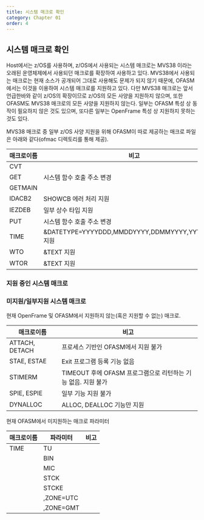 ```yaml
---
title: 시스템 매크로 확인
category: Chapter 01
order: 4
---
```


## 시스템 매크로 확인

Host에서는 z/OS를 사용하며, z/OS에서 사용되는 시스템 매크로는 MVS38 이라는 오래된 운영체제에서 사용되던 매크로를 확장하여 사용하고 있다. MVS38에서 사용되는 매크로는 현재 소스가 공개되어 그대로 사용해도 문제가 되지 않기 때문에, OFASM에서는 이것을 이용하여 시스템 매크로를 지원하고 있다. 다만 MVS38 매크로는 앞서 언급한바와 같이 z/OS의 확장이므로 z/OS의 모든 사양을 지원하지 않으며, 또한 OFASM도 MVS38 매크로의 모든 사양을 지원하지 않는다. 일부는 OFASM 특성 상 동작이 필요하지 않은 것도 있으며, 또다른 일부는 OpenFrame 특성 상 지원하지 못하는 것도 있다. 

MVS38 매크로 중 일부 z/OS 사양 지원을 위해 OFASM이 따로 제공하는 매크로 파일은 아래와 같다(ofmac 디렉토리를 통해 제공). 

|   매크로이름  |   비고    |
|   ---         |   ---     |
|   CVT         |           |
|   GET         |시스템 함수 호출 주소 변경|
|   GETMAIN     |           |
|   IDACB2      |SHOWCB 에러 처리 지원|
|   IEZDEB      |일부 상수 타입 지원|
|   PUT         |시스템 함수 호출 주소 변경|
|   TIME        |&DATETYPE=YYYYDDD,MMDDYYYY,DDMMYYYY,YYYYMMDD 지원|
|   WTO         |&TEXT 지원 |
|   WTOR        |&TEXT 지원 |

### 지원 중인 시스템 매크로


### 미지원/일부지원 시스템 매크로

현재 OpenFrame 및 OFASM에서 지원하지 않는(혹은 지원할 수 없는) 매크로.

|   매크로이름      |   비고                                |
|   ---             |   ---                                 |
| ATTACH, DETACH    | 프로세스 기반인 OFASM에서 지원 불가   |
| STAE, ESTAE       | Exit 프로그램 등록 기능 없음          |
| STIMERM           | TIMEOUT 후에 OFASM 프로그램으로 리턴하는 기능 없음. 지원 불가 |
| SPIE, ESPIE       | 일부 기능 지원 불가                   |
| DYNALLOC          | ALLOC, DEALLOC 기능만 지원            |

현재 OFASM에서 미지원하는 매크로 파라미터

|   매크로이름      |   파라미터 | 비고                     |
|       ---         |    ---     |          ---             |
|   TIME            | TU         |                          |
|                   | BIN        |                          |
|                   | MIC        |                          |
|                   | STCK       |                          |
|                   | STCKE      |                          |
|                   | ,ZONE=UTC  |                          |
|                   | ,ZONE=GMT  |                          |
